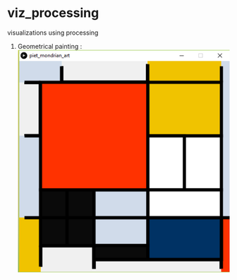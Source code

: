# viz_processing
visualizations using processing

1) Geometrical painting : ![Piet Mondrian Art](piet_mondrian_art/images/piet-mondrian-composition-recreation.jpg)
